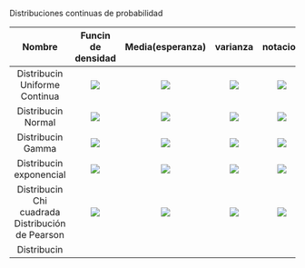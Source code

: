 Distribuciones continuas de probabilidad

| Nombre | Funcin de densidad | Media(esperanza)|varianza | notacion|
|:-----:|:------------------:|:----------------:|:---------:|:---------:|
| Distribucin Uniforme Continua |<img src="https://latex.codecogs.com/gif.latex?f%28x%3BA%2CB%29%20%3D%20%5Cleft%5C%7B%5Cbegin%7Bmatrix%7D%20%5Cfrac%7B1%7D%7BB-A%7D%2C%20A%5Cleq%20x%5Cleq%20B%20%5C%5C%200%2C%20para%20todo%20lo%20demas%20%5Cend%7Bmatrix%7D%5Cright."> |<img src="https://latex.codecogs.com/gif.latex?%5Cmu%20%3D%20%5Cfrac%7BA&plus;B%7D%7B2%7D">|<img src="https://latex.codecogs.com/gif.latex?%5Csigma%20%3D%20%5Cfrac%7B%28B-A%29%5E2%7D%7B12%7D">|<img src="https://latex.codecogs.com/gif.latex?X%20%5Csim%20unif%28x%3BA%2CB%29">| 
|Distribucin Normal|<img src="https://latex.codecogs.com/gif.latex?f%28x%3BA%2CB%29%3D%20%5Cfrac%7B1%7D%7B%5Csqrt%7B2%5Cpi%5Csigma%7D%7D%20e%5E%7B-%5Cfrac%7B1%7D%7B2%5Csigma%5E2%7D%20%28x-%5Cmu%29%5E2%7D"> | <img src="https://latex.codecogs.com/gif.latex?%5Cmu">|<img src="https://latex.codecogs.com/gif.latex?%5Csigma%5E2">|<img src="https://latex.codecogs.com/gif.latex?X%20%5Csim%20norm%28x%3B%5Cmu%2C%20%5Csigma%29%29">|
| Distribucin Gamma |<img src="https://latex.codecogs.com/gif.latex?f%28x%3B%5Calpha%2C%5Cbeta%29%3D%20%28%5Calpha%29%20%5Cleft%5C%7B%5Cbegin%7Bmatrix%7D%20%5Cfrac%7B1%7D%7B%5Cbeta%5E%5Calpha%5CGamma%28%5Calpha%29%7Dx%5E%7B%5Calpha-1%7De%5E%7B-x%20/%20%5Cbeta%7D%2C%20x%3E0%20%5C%5C%200%20%5Cend%7Bmatrix%7D%5Cright."> |<img src="https://latex.codecogs.com/gif.latex?%5Cmu%20%3D%20%5Calpha%20%5Cbeta">|<img src="https://latex.codecogs.com/gif.latex?%5Csigma%5E2%3D%5Calpha%5Cbeta%5E2">|<img src="https://latex.codecogs.com/gif.latex?X%20%5Csim%20gamma%28%5Calpha%2C%5Cbeta%29">
| Distribucin exponencial |<img src="https://latex.codecogs.com/gif.latex?f%28x%3B%5Cbeta%29%3D%5Cleft%5C%7B%5Cbegin%7Bmatrix%7D%20%5Cfrac%7B1%7D%7B%5Cbeta%7D%20e%5E%7B-x/%5Cbeta%7D%2C%20x%3E0%20%5C%5C%200%20%7E%20para%20%7E%20otro%20%7E%20caso%20%5Cend%7Bmatrix%7D%5Cright.%20%5C%5C%20%7E%7E%7E%7E%7E%7E%7E%7E%7E%7E%7E%7E%7E%7E%7E%20para%20%7E%20%5Cbeta%3E0"> | <img src="https://latex.codecogs.com/gif.latex?%5Cmu%20%3D%20%5Calpha%20%5Cbeta">|<img src="https://latex.codecogs.com/gif.latex?%5Csigma%5E2%20%3D%20%5Calpha%20%5Cbeta%5E2">|<img src="https://latex.codecogs.com/gif.latex?X%20%5Csim%20exp%28%5Cbeta%29">|
| Distribucin Chi cuadrada <br>  Distribución de Pearson |<img src="https://latex.codecogs.com/gif.latex?f%28x%3Bv%29%20%3D%20%5Cbegin%7Bcases%7D%20%5Cfrac%7B1%7D%7Bx%5E%7Bv/2%7D%20%5CGamma%28v/2%29%7Dx%5E%7Bv/%7B2-1%7D%20e%5E%7B-x/2%7D%7D%20%26%20%5Ctext%7Bcon%20%7D%20x%3E0%20%5C%5C%200%20%26%20%5Ctext%7B%20para%20todo%20lo%20demas%20%7D%20%5Cend%7Bcases%7D"> | <img src="https://latex.codecogs.com/gif.latex?%5Cmu%3Dv">|<img src="https://latex.codecogs.com/gif.latex?%5Csigma%5E2%3D2v">|<img src="https://latex.codecogs.com/gif.latex?X%20%5Csim%20%5CGamma%28%5Calpha%3D%5Cfrac%7Bk%7D%7B2%7D%2C%5Cbeta%3D%201/2%29">|
| Distribucin |<img src=""> | <img src="">|<img src="">|

